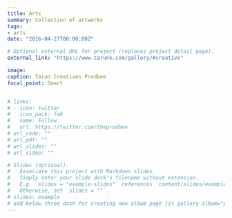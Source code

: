 ```yaml
---
title: Arts
summary: Collection of artworks
tags:
- arts
date: "2016-04-27T00:00:00Z"

# Optional external URL for project (replaces project detail page).
external_link: "https://www.tarunk.com/gallery/#creative"

image:
caption: Tarun Creatives Prodbee
focal_point: Smart


# links:
# - icon: twitter
#   icon_pack: fab
#   name: Follow
#   url: https://twitter.com/theprodbee
# url_code: ""
# url_pdf: ""
# url_slides: ""
# url_video: ""

# Slides (optional).
#   Associate this project with Markdown slides.
#   Simply enter your slide deck's filename without extension.
#   E.g. `slides = "example-slides"` references `content/slides/example-slides.md`.
#   Otherwise, set `slides = ""`.
# slides: example
# add below three dash for creating new album page {{< gallery album="photography" >}}
---
```



